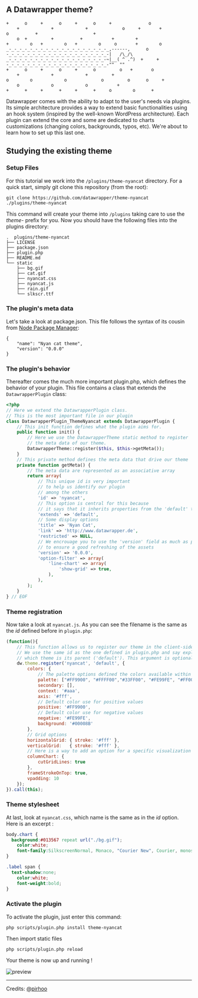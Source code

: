## A Datawrapper theme?

```
+      o     +      o     +      o     +              o   
    +            +            +             o     +       +
o          +                     +
    o  +         +          +           +        +
+        o   +        o   +        o     o       +        o
_-_-_-_-_-_-_-_-_-_-_-_-_-_-_-_-_-_-_-_,------,      o
-_-_-_-_-_-_-_-_-_-_-_-_-_-_-_-_-_-_-_-|   /\_/\  
_-_-_-_-_-_-_-_-_-_-_-_-_-_-_-_-_-_-_-~|__( ^ .^)  +     +  
-_-_-_-_-_-_-_-_-_-_-_-_-_-_-_-_-_-_-_-""  ""      
+      o     +      o     +      o         o   +       o
    +            +            +         +
o        o            o             o         o      o     +
    o            o            o           +
+      +     +      +     +      +     o        o      +    
```

Datawrapper comes with the ability to adapt to the user's needs via plugins. Its simple architecture provides a way to extend basic functionalities using an hook system (inspired by the well-known WordPress architecture). Each plugin can extend the core and some are dedicated to charts customizations (changing colors, backgrounds, typos, etc). We're about to learn how to set up this last one.

## Studying the existing theme

### Setup Files
For this tutorial we work into the `/plugins/theme-nyancat` directory. For a quick start, simply git clone this repository (from the root):
    
    git clone https://github.com/datawrapper/theme-nyancat ./plugins/theme-nyancat 
    
This command will create your theme into `/plugins` taking care to use the *theme-* prefix for you. Now you should have the following files into the plugins directory:   

```
.  plugins/theme-nyancat
├── LICENSE
├── package.json
├── plugin.php
├── README.md
└── static
    ├── bg.gif
    ├── cat.gif
    ├── nyancat.css
    ├── nyancat.js
    ├── rain.gif
    └── slkscr.ttf

```

### The plugin's meta data
Let's take a look at package.json. This file follows the syntax of its cousin from [Node Package Manager](http://package.json.nodejitsu.com/):
    
    {
        "name": "Nyan cat theme",
        "version": "0.0.0"
    }

### The plugin's behavior
Thereafter comes the much more important plugin.php, which defines the behavior of your plugin. This file contains a class that extends the `DatawrapperPlugin` class:

```php    
<?php
// Here we extend the DatawrapperPlugin class.
// This is the most important file in our plugin 
class DatawrapperPlugin_ThemeNyancat extends DatawrapperPlugin {
    // This init function defines what the plugin aims for.
    public function init() {
        // Here we use the DatawrapperTheme static method to register 
        // the meta data of our theme.
        DatawrapperTheme::register($this, $this->getMeta());
    }
    // This private method defines the meta data that drive our theme
    private function getMeta() {
        // The meta data are represented as an associative array
        return array(
            // This unique id is very important
            // to help us identify our plugin 
            // among the others 
            'id' => 'nyancat',
            // This option is central for this because
            // it says that it inherits properties from the 'default' theme 
            'extends' => 'default',            
            // Some display options
            'title' => 'Nyan Cat',
            'link' => 'http://www.datawrapper.de',
            'restricted' => NULL,
            // We encrouage you to use the 'version' field as much as possible
            // to ensure a good refreshing of the assets
            'version' => '0.0.0',
            'option-filter' => array(
                'line-chart' => array(
                    'show-grid' => true,
                ),
            ),
        );
    }
} // EOF
```
### Theme registration
Now take a look at `nyancat.js`. As you can see the filename is the same as the *id* defined before in `plugin.php`:

```javascript
(function(){
    // This function allows us to register our theme in the client-side script.
    // We use the same id as the one defined in plugin.php and say explicitly 
    // which theme is its parent ('default'). This argument is optional.
    dw.theme.register('nyancat', 'default', {
        colors: {
            // The palette options defined the colors available within each chart.
            palette: ["#FF9900", "#FFFF00","#33FF00", "#FE99FE", "#FF0000", "#0099FF", "#6633FF"],
            secondary: [],
            context: '#aaa',
            axis: '#fff',
            // Default color use for positive values
            positive: '#FF9900',
            // Default color use for negative values
            negative: '#FE99FE',
            background: '#00008B'
        },
        // Grid options
        horizontalGrid: { stroke: '#fff' },
        verticalGrid:   { stroke: '#fff' },
        // Here is a way to add an option for a specific visualization 
        columnChart: {
            cutGridLines: true
        },
        frameStrokeOnTop: true,
        vpadding: 10
    });
}).call(this);
```

### Theme stylesheet
At last, look at `nyancat.css`, which name is the same as in the *id* option. Here is an excerpt :

```css
body.chart {
  background:#013567 repeat url("./bg.gif");
	color:white;
	font-family:SilkscreenNormal, Monaco, "Courier New", Courier, monospace;
}
```

```css
.label span {
  text-shadow:none;
	color:white; 
	font-weight:bold;
}

```

### Activate the plugin

To activate the plugin, just enter this command:

    php scripts/plugin.php install theme-nyancat
  
Then import static files

    php scripts/plugin.php reload
  
Your theme is now up and running !

![preview](http://i.imgur.com/qq4mrrE.png?1)

***
Credits: [@pirhoo](http://github.com/pirhoo)
